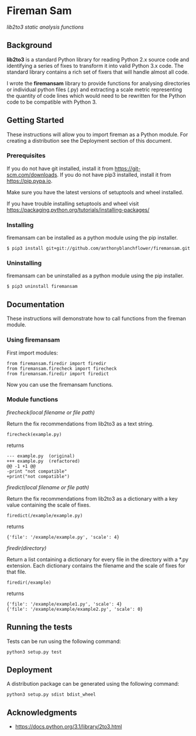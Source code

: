 # Fireman Sam

*lib2to3 static analysis functions*

## Background

**lib2to3** is a standard Python library for reading Python 2.x source code and identifying a series of fixes to transform it into valid Python 3.x code. The standard library contains a rich set of fixers that will handle almost all code.
 
I wrote the **firemansam** library to provide functions for analysing directories or individual python files (.py) and extracting a scale metric representing the quantity of code lines which would need to be rewritten for the Python code to be compatible with Python 3.
 
## Getting Started

These instructions will allow you to import fireman as a Python module.
For creating a distribution see the Deployment section of this document.

### Prerequisites

If you do not have git installed, install it from https://git-scm.com/downloads.
If you do not have pip3 installed, install it from https://pip.pypa.io.

Make sure you have the latest versions of setuptools and wheel installed.

If you have trouble installing setuptools and wheel visit
https://packaging.python.org/tutorials/installing-packages/

### Installing

firemansam can be installed as a python module using the pip installer.

```
$ pip3 install git+git://github.com/anthonyblanchflower/firemansam.git
```

### Uninstalling

firemansam can be uninstalled as a python module using the pip installer.

```
$ pip3 uninstall firemansam
```

## Documentation

These instructions will demonstrate how to call functions from the fireman module.

### Using firemansam

First import modules:

```
from firemansam.firedir import firedir
from firemansam.firecheck import firecheck
from firemansam.firedir import firedict
```

Now you can use the firemansam functions.

### Module functions

*firecheck(local filename or file path)*

Return the fix recommendations from lib2to3 as a text string.

```
firecheck(example.py)
```

returns

```
--- example.py	(original)
+++ example.py	(refactored)
@@ -1 +1 @@
-print "not compatible"
+print("not compatible")
```

*firedict(local filename or file path)*

Return the fix recommendations from lib2to3 as a dictionary with a key value containing the scale of fixes.

```
firedict(/example/example.py)
```

returns

```
{'file': '/example/example.py', 'scale': 4}
```

*firedir(directory)*

Return a list containing a dictionary for every file in the directory with a *.py extension. Each dictionary contains the filename and the scale of fixes for that file.

```
firedir(/example)
```

returns

```
{'file': '/example/example1.py', 'scale': 4}
{'file': '/example/example/example2.py', 'scale': 0}
```

## Running the tests

Tests can be run using the following command:

```
python3 setup.py test
```

## Deployment

A distribution package can be generated using the following command:

```
python3 setup.py sdist bdist_wheel
```

## Acknowledgments

* https://docs.python.org/3.1/library/2to3.html

